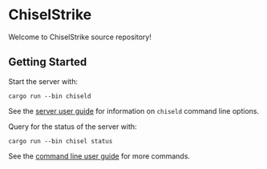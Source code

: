 # ChiselStrike 

Welcome to ChiselStrike source repository!

## Getting Started

Start the server with:

```console
cargo run --bin chiseld
```

See the [server user guide](server/docs/manual.md) for information on `chiseld` command line options.

Query for the status of the server with:

```console
cargo run --bin chisel status
```

See the [command line user guide](cli/docs/manual.md) for more commands.

